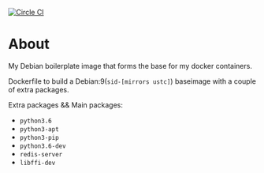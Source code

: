 [![Circle CI](https://circleci.com/gh/ysicing/docker-debian.svg?style=svg)](https://circleci.com/gh/ysicing/docker-debian)
# About
My Debian boilerplate image that forms the base for my docker containers.

Dockerfile to build a Debian:9(`sid-[mirrors ustc]`) baseimage with a couple of extra packages.

 Extra packages && Main packages:

- `python3.6`
- `python3-apt`
- `python3-pip`
- `python3.6-dev`
- `redis-server`
- `libffi-dev`


